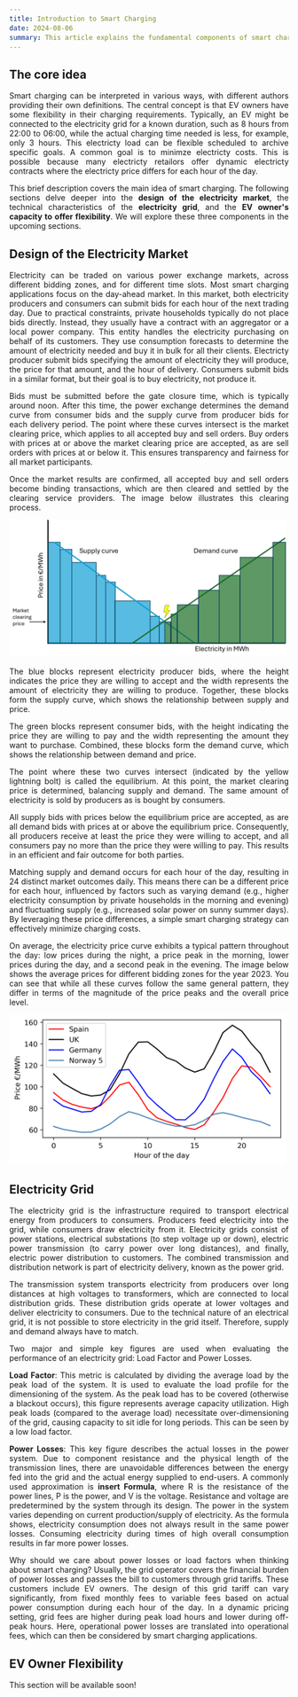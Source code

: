 ```yaml
---
title: Introduction to Smart Charging
date: 2024-08-06
summary: This article explains the fundamental components of smart charging!
---
```

<div style="text-align: justify;">

## The core idea
Smart charging can be interpreted in various ways, with different authors providing their own definitions. The central concept is that EV owners have some flexibility in their charging requirements. Typically, an EV might be connected to the electricity grid for a known duration, such as 8 hours from 22:00 to 06:00, while the actual charging time needed is less, for example, only 3 hours. This electricty load can be flexible scheduled to archive specific goals. A common goal is to minimze electricty costs. This is possible because many electricty retailors offer dynamic electricty contracts where the electricty price differs for each hour of the day. 

This brief description covers the main idea of smart charging. The following sections delve deeper into the **design of the electricity market**, the technical characteristics of the **electricity grid**, and the **EV owner's capacity to offer flexibility**. We will explore these three components in the upcoming sections.

## Design of the Electricity Market

Electricity can be traded on various power exchange markets, across different bidding zones, and for different time slots. Most smart charging applications focus on the day-ahead market. In this market, both electricity producers and consumers can submit bids for each hour of the next trading day.  Due to practical constraints, private households typically do not place bids directly. Instead, they usually have a contract with an aggregator or a local power company. This entity handles the electricity purchasing on behalf of its customers. They use consumption forecasts to determine the amount of electricity needed and buy it in bulk for all their clients. Electricty producer submit bids specifying the amount of electricity they will produce, the price for that amount, and the hour of delivery. Consumers submit bids in a similar format, but their goal is to buy electricity, not produce it.

Bids must be submitted before the gate closure time, which is typically around noon. After this time, the power exchange determines the demand curve from consumer bids and the supply curve from producer bids for each delivery period. The point where these curves intersect is the market clearing price, which applies to all accepted buy and sell orders. Buy orders with prices at or above the market clearing price are accepted, as are sell orders with prices at or below it. This ensures transparency and fairness for all market participants.

Once the market results are confirmed, all accepted buy and sell orders become binding transactions, which are then cleared and settled by the clearing service providers. The image below illustrates this clearing process.

<img src="images/Market clearing day ahead.png" alt="Market Clearing Diagram" style="max-width: 99%; height: auto;">


The blue blocks represent electricity producer bids, where the height indicates the price they are willing to accept and the width represents the amount of electricity they are willing to produce. Together, these blocks form the supply curve, which shows the relationship between supply and price.

The green blocks represent consumer bids, with the height indicating the price they are willing to pay and the width representing the amount they want to purchase. Combined, these blocks form the demand curve, which shows the relationship between demand and price.

The point where these two curves intersect (indicated by the yellow lightning bolt) is called the equilibrium. At this point, the market clearing price is determined, balancing supply and demand. The same amount of electricity is sold by producers as is bought by consumers.

All supply bids with prices below the equilibrium price are accepted, as are all demand bids with prices at or above the equilibrium price. Consequently, all producers receive at least the price they were willing to accept, and all consumers pay no more than the price they were willing to pay. This results in an efficient and fair outcome for both parties.

Matching supply and demand occurs for each hour of the day, resulting in 24 distinct market outcomes daily. This means there can be a different price for each hour, influenced by factors such as varying demand (e.g., higher electricity consumption by private households in the morning and evening) and fluctuating supply (e.g., increased solar power on sunny summer days). By leveraging these price differences, a simple smart charging strategy can effectively minimize charging costs.

On average, the electricity price curve exhibits a typical pattern throughout the day: low prices during the night, a price peak in the morning, lower prices during the day, and a second peak in the evening. The image below shows the average prices for different bidding zones for the year 2023. You can see that while all these curves follow the same general pattern, they differ in terms of the magnitude of the price peaks and the overall price level.

<img src="images/DA2023.png" alt="DayAhead prices 2023" style="max-width: 99%; height: auto;">

## Electricity Grid

The electricity grid is the infrastructure required to transport electrical energy from producers to consumers. Producers feed electricity into the grid, while consumers draw electricity from it. Electricity grids consist of power stations, electrical substations (to step voltage up or down), electric power transmission (to carry power over long distances), and finally, electric power distribution to customers. The combined transmission and distribution network is part of electricity delivery, known as the power grid.

The transmission system transports electricity from producers over long distances at high voltages to transformers, which are connected to local distribution grids. These distribution grids operate at lower voltages and deliver electricity to consumers. Due to the technical nature of an electrical grid, it is not possible to store electricity in the grid itself. Therefore, supply and demand always have to match.

Two major and simple key figures are used when evaluating the performance of an electricity grid: Load Factor and Power Losses.

**Load Factor**: This metric is calculated by dividing the average load by the peak load of the system. It is used to evaluate the load profile for the dimensioning of the system. As the peak load has to be covered (otherwise a blackout occurs), this figure represents average capacity utilization. High peak loads (compared to the average load) necessitate over-dimensioning of the grid, causing capacity to sit idle for long periods. This can be seen by a low load factor.

**Power Losses**: This key figure describes the actual losses in the power system. Due to component resistance and the physical length of the transmission lines, there are unavoidable differences between the energy fed into the grid and the actual energy supplied to end-users. A commonly used approximation is **insert Formula**, where R is the resistance of the power lines, P is the power, and V is the voltage. Resistance and voltage are predetermined by the system through its design. The power in the system varies depending on current production/supply of electricity. As the formula shows, electricity consumption does not always result in the same power losses. Consuming electricity during times of high overall consumption results in far more power losses.

Why should we care about power losses or load factors when thinking about smart charging? Usually, the grid operator covers the financial burden of power losses and passes the bill to customers through grid tariffs. These customers include EV owners. The design of this grid tariff can vary significantly, from fixed monthly fees to variable fees based on actual power consumption during each hour of the day. In a dynamic pricing setting, grid fees are higher during peak load hours and lower during off-peak hours. Here, operational power losses are translated into operational fees, which can then be considered by smart charging applications.

## EV Owner Flexibility

This section will be available soon!

</div>
